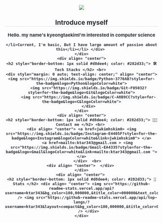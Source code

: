 <div align= "center">
    <img src="https://capsule-render.vercel.app/api?type=wave&color=auto&height=180&text=Welcome&animation=scaleIn&fontColor=000000&fontSize=60" />
    </div>
    <div align= "center"> 
    <h2 style="border-bottom: 1px solid #d8dee4; color: #282d33;"> Introduce myself </h2>  
    <div style="font-weight: 700; font-size: 15px; text-align: center; color: #282d33;"> Hello. my name's kyeongtaekim</li>I'm interested in computer science</li>
    
    </li>Current, I'm basic, But I have large amount of passion about this</li></li> </div> 
    </div>
    <div align= "center">
    <h2 style="border-bottom: 1px solid #d8dee4; color: #282d33;"> 🛠️ Tech Stacks </h2> <br> 
    <div style="margin: 0 auto; text-align: center;" align= "center"> <img src="https://img.shields.io/badge/Python-3776AB?style=for-the-badge&logo=Python&logoColor=white">
          <img src="https://img.shields.io/badge/Git-F05032?style=for-the-badge&logo=Git&logoColor=white">
          <img src="https://img.shields.io/badge/C-A8B9CC?style=for-the-badge&logo=C&logoColor=white">
          </div>
    </div>
    <div align= "center">
    <h2 style="border-bottom: 1px solid #d8dee4; color: #282d33;"> 🧑‍💻 Contact me </h2> <br> 
    <div align= "center"> <a href=jwkimhskim0> <img src="https://img.shields.io/badge/Instagram-E4405F?style=for-the-badge&logo=Instagram&logoColor=white&link=jwkimhskim0"> </a>
         <a href=mailto:ktar343@gmail.com > <img src="https://img.shields.io/badge/Gmail-EA4335?style=for-the-badge&logo=Gmail&logoColor=white&link=mailto:ktar343@gmail.com "> </a>
          </div>  <br> 
    <div align= "center">  </div> 
    </div>
    <div align= "center"> 
    <h2 style="border-bottom: 1px solid #d8dee4; color: #282d33;"> 🏅 Stats </h2> <div align= "center"> <img src="https://github-readme-stats.vercel.app/api?username=ktar343&bg_color=180,000000,&title_color=000000&text_color=000000"
         /> <img src="https://github-readme-stats.vercel.app/api/top-langs/?username=ktar343&layout=compact&bg_color=180,000000,&title_color=000000&text_color=000000"
           /> </div> 
    </div>
    
